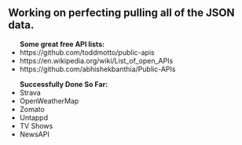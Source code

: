 ## Working on perfecting pulling all of the JSON data.

<ul><strong>Some great free API lists:</strong>
  <li>https://github.com/toddmotto/public-apis</li>
  <li>https://en.wikipedia.org/wiki/List_of_open_APIs</li>
  <li>https://github.com/abhishekbanthia/Public-APIs</li>
</ul>

<ul> <strong>Successfully Done So Far:</strong>
  <li>Strava</li>
  <li>OpenWeatherMap</li>
  <li>Zomato</li>
  <li>Untappd</li>
  <li>TV Shows</li>
  <li>NewsAPI</li>
</ul>
